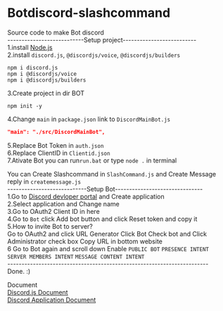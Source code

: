# Botdiscord-slashcommand
Source code to make Bot discord<br/>
---------------------------Setup project--------------------------<br/>
1.install [Node.js](https://nodejs.org/en)<br/>
2.install `discord.js`, `@discordjs/voice`, `@discordjs/builders`
```npm
npm i discord.js
npm i @discordjs/voice
npm i @discordjs/builders
```
3.Create project in dir BOT
```npm
npm init -y
```
4.Change `main` in `package.json` link to `DiscordMainBot.js`
```json
"main": "./src/DiscordMainBot",
```
5.Replace Bot Token in `auth.json` <br/>
6.Replace ClientID in `Clientid.json`<br/>
7.Ativate Bot you can run`run.bat` or type `node .` in terminal<br/>

You can Create Slashcommand in `SlashCommand.js` and Create Message reply in `createmessage.js`<br/>
----------------------------Setup Bot-------------------------------<br/>
1.Go to [Discord devloper portal](https://discord.com/developers/applications) and Create application <br/>
2.Select application and Change name <br/>
3.Go to OAuth2 Client ID in here<br/>
4.Go to `Bot` click Add bot button and click Reset token and copy it <br/>
5.How to invite Bot to server? <br/>Go to OAuth2 and click URL Generator Click Bot Check bot and Click Administrator check box Copy URL in bottom website<br/>
6 Go to Bot again and scroll down Enable `PUBLIC BOT` `PRESENCE INTENT` `SERVER MEMBERS INTENT` `MESSAGE CONTENT INTENT`<br/>
-----------------------------------------------------------------------<br/>
Done. :)

Document <br/>
[Discord.js Document](https://discord.js.org/#/docs/discord.js/main/general/welcome)<br/>
[Discord Application Document](https://discord.com/developers/docs/intro)
